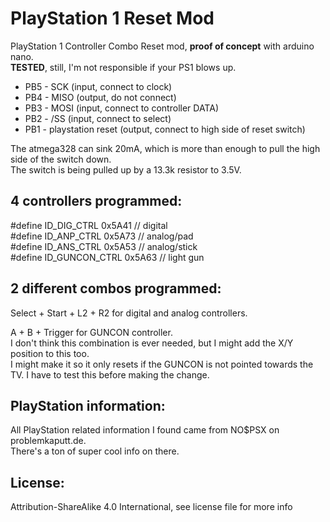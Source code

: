 # PlayStation 1 Reset Mod  

PlayStation 1 Controller Combo Reset mod, **proof of concept** with arduino nano.  
**TESTED**, still, I'm not responsible if your PS1 blows up.  

 * PB5 - SCK (input, connect to clock)
 * PB4 - MISO (output, do not connect)
 * PB3 - MOSI (input, connect to controller DATA)
 * PB2 - /SS (input, connect to select)
 * PB1 - playstation reset (output, connect to high side of reset switch)  
 
 The atmega328 can sink 20mA, which is more than enough to pull the high side of the switch down.  
 The switch is being pulled up by a 13.3k resistor to 3.5V.

4 controllers programmed:  
------------------------
#define ID_DIG_CTRL 0x5A41 // digital  
#define ID_ANP_CTRL 0x5A73 // analog/pad  
#define ID_ANS_CTRL 0x5A53 // analog/stick  
#define ID_GUNCON_CTRL 0x5A63 // light gun  

2 different combos programmed:
------------------------------
Select + Start + L2 + R2 for digital and analog controllers.  

A + B + Trigger for GUNCON controller.  
I don't think this combination is ever needed, but I might add the X/Y position to this too.  
I might make it so it only resets if the GUNCON is not pointed towards the TV. I have to test this before making the change.

PlayStation information:
------------------------
All PlayStation related information I found came from NO$PSX on problemkaputt.de.  
There's a ton of super cool info on there.

License:
---------  
Attribution-ShareAlike 4.0 International, see license file for more info
